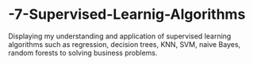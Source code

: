 # -7-Supervised-Learnig-Algorithms
Displaying my understanding and application of supervised learning algorithms such as regression, decision trees, KNN, SVM, naive Bayes, random forests to solving business problems. 
